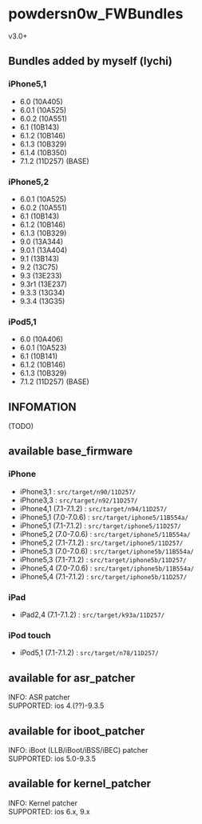 # powdersn0w_FWBundles
v3.0+

## Bundles added by myself (lychi)
### iPhone5,1
- 6.0 (10A405)
- 6.0.1 (10A525)
- 6.0.2 (10A551)
- 6.1 (10B143)
- 6.1.2 (10B146)
- 6.1.3 (10B329)
- 6.1.4 (10B350)
- 7.1.2 (11D257) (BASE)

### iPhone5,2
- 6.0.1 (10A525)
- 6.0.2 (10A551)
- 6.1 (10B143)
- 6.1.2 (10B146)
- 6.1.3 (10B329)
- 9.0 (13A344)
- 9.0.1 (13A404)
- 9.1 (13B143)
- 9.2 (13C75)
- 9.3 (13E233)
- 9.3r1 (13E237)
- 9.3.3 (13G34)
- 9.3.4 (13G35)

### iPod5,1
- 6.0 (10A406)
- 6.0.1 (10A523)
- 6.1 (10B141)
- 6.1.2 (10B146)
- 6.1.3 (10B329)
- 7.1.2 (11D257) (BASE)

## INFOMATION
(TODO)  


## available base_firmware
### iPhone
- iPhone3,1 : `src/target/n90/11D257/`  
- iPhone3,3 : `src/target/n92/11D257/`  
- iPhone4,1 (7.1-7.1.2) : `src/target/n94/11D257/`  
- iPhone5,1 (7.0-7.0.6) : `src/target/iphone5/11B554a/`  
- iPhone5,1 (7.1-7.1.2) : `src/target/iphone5/11D257/`  
- iPhone5,2 (7.0-7.0.6) : `src/target/iphone5/11B554a/`  
- iPhone5,2 (7.1-7.1.2) : `src/target/iphone5/11D257/`  
- iPhone5,3 (7.0-7.0.6) : `src/target/iphone5b/11B554a/`  
- iPhone5,3 (7.1-7.1.2) : `src/target/iphone5b/11D257/`  
- iPhone5,4 (7.0-7.0.6) : `src/target/iphone5b/11B554a/`  
- iPhone5,4 (7.1-7.1.2) : `src/target/iphone5b/11D257/`  

### iPad
- iPad2,4 (7.1-7.1.2) : `src/target/k93a/11D257/`  

### iPod touch
- iPod5,1 (7.1-7.1.2) : `src/target/n78/11D257/`  


## available for asr_patcher
INFO: ASR patcher  
SUPPORTED: ios 4.(??)-9.3.5  


## available for iboot_patcher
INFO: iBoot (LLB/iBoot/iBSS/iBEC) patcher  
SUPPORTED: ios 5.0-9.3.5  


## available for kernel_patcher  
INFO: Kernel patcher  
SUPPORTED: ios 6.x, 9.x  


